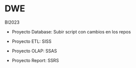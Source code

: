 # DWE
BI2023

* Proyecto Database: Subir script con cambios en los repos

* Proyecto ETL: SISS

* Proyecto OLAP: SSAS

* Proyecto Report: SSRS
